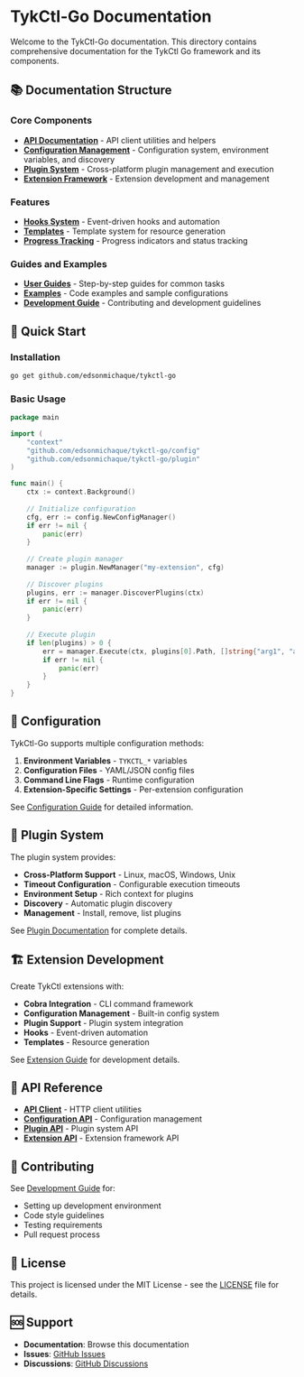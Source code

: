 # TykCtl-Go Documentation

Welcome to the TykCtl-Go documentation. This directory contains comprehensive documentation for the TykCtl Go framework and its components.

## 📚 Documentation Structure

### Core Components

- **[API Documentation](api/)** - API client utilities and helpers
- **[Configuration Management](config/)** - Configuration system, environment variables, and discovery
- **[Plugin System](plugin/)** - Cross-platform plugin management and execution
- **[Extension Framework](extension/)** - Extension development and management

### Features

- **[Hooks System](hooks/)** - Event-driven hooks and automation
- **[Templates](templates/)** - Template system for resource generation
- **[Progress Tracking](progress/)** - Progress indicators and status tracking

### Guides and Examples

- **[User Guides](guides/)** - Step-by-step guides for common tasks
- **[Examples](examples/)** - Code examples and sample configurations
- **[Development Guide](development.md)** - Contributing and development guidelines

## 🚀 Quick Start

### Installation

```bash
go get github.com/edsonmichaque/tykctl-go
```

### Basic Usage

```go
package main

import (
    "context"
    "github.com/edsonmichaque/tykctl-go/config"
    "github.com/edsonmichaque/tykctl-go/plugin"
)

func main() {
    ctx := context.Background()
    
    // Initialize configuration
    cfg, err := config.NewConfigManager()
    if err != nil {
        panic(err)
    }
    
    // Create plugin manager
    manager := plugin.NewManager("my-extension", cfg)
    
    // Discover plugins
    plugins, err := manager.DiscoverPlugins(ctx)
    if err != nil {
        panic(err)
    }
    
    // Execute plugin
    if len(plugins) > 0 {
        err = manager.Execute(ctx, plugins[0].Path, []string{"arg1", "arg2"})
        if err != nil {
            panic(err)
        }
    }
}
```

## 🔧 Configuration

TykCtl-Go supports multiple configuration methods:

1. **Environment Variables** - `TYKCTL_*` variables
2. **Configuration Files** - YAML/JSON config files
3. **Command Line Flags** - Runtime configuration
4. **Extension-Specific Settings** - Per-extension configuration

See [Configuration Guide](config/README.md) for detailed information.

## 🔌 Plugin System

The plugin system provides:

- **Cross-Platform Support** - Linux, macOS, Windows, Unix
- **Timeout Configuration** - Configurable execution timeouts
- **Environment Setup** - Rich context for plugins
- **Discovery** - Automatic plugin discovery
- **Management** - Install, remove, list plugins

See [Plugin Documentation](plugin/README.md) for complete details.

## 🏗️ Extension Development

Create TykCtl extensions with:

- **Cobra Integration** - CLI command framework
- **Configuration Management** - Built-in config system
- **Plugin Support** - Plugin system integration
- **Hooks** - Event-driven automation
- **Templates** - Resource generation

See [Extension Guide](extension/README.md) for development details.

## 📖 API Reference

- **[API Client](api/README.md)** - HTTP client utilities
- **[Configuration API](config/README.md)** - Configuration management
- **[Plugin API](plugin/README.md)** - Plugin system API
- **[Extension API](extension/README.md)** - Extension framework API

## 🤝 Contributing

See [Development Guide](development.md) for:

- Setting up development environment
- Code style guidelines
- Testing requirements
- Pull request process

## 📄 License

This project is licensed under the MIT License - see the [LICENSE](../LICENSE) file for details.

## 🆘 Support

- **Documentation**: Browse this documentation
- **Issues**: [GitHub Issues](https://github.com/edsonmichaque/tykctl-go/issues)
- **Discussions**: [GitHub Discussions](https://github.com/edsonmichaque/tykctl-go/discussions)